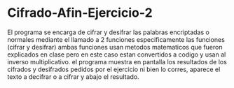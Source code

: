 # Cifrado-Afin-Ejercicio-2
El programa se encarga de cifrar y desifrar las palabras encriptadas 
o normales mediante el llamado a 2 funciones especificamente las 
funciones (cifrar y desifrar) ambas funciones usan metodos matematicos
que fueron explicados en clase pero en este caso estan convertidos a codigo 
y usan al inverso multiplicativo. el programa muestra en pantalla los resultados
de los cifrados y desifrados pedidos por el ejercicio ni bien lo corres, aparece 
el texto a decifrar o a cifrar y abajo el resultado. 